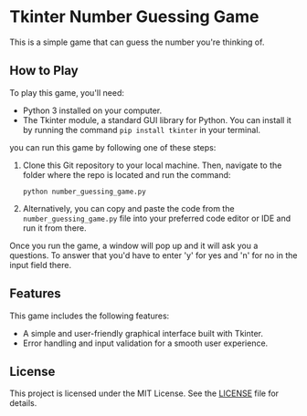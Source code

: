 # Tkinter Number Guessing Game

This is a simple game that can guess the number you're thinking of.

## How to Play

To play this game, you'll need:

- Python 3 installed on your computer.
- The Tkinter module, a standard GUI library for Python. You can install it by running the command `pip install tkinter` in your terminal.

you can run this game by following one of these steps:

1. Clone this Git repository to your local machine. Then, navigate to the folder where the repo is located and run the command:

    ```
    python number_guessing_game.py
    ```

2. Alternatively, you can copy and paste the code from the `number_guessing_game.py` file into your preferred code editor or IDE and run it from there.

Once you run the game, a window will pop up and it will ask you a questions. To answer that you'd have to enter 'y' for yes and 'n' for no in the input field there.

## Features

This game includes the following features:
- A simple and user-friendly graphical interface built with Tkinter.
- Error handling and input validation for a smooth user experience.

## License

This project is licensed under the MIT License. See the [LICENSE](LICENSE) file for details.
